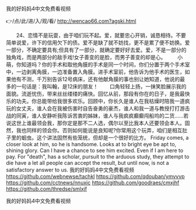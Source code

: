 
我的好妈妈4中文免费看视频




👉/点/此/进/入/观/看/ http://wencao66.com?agski.html




　　24、恋情不是玩耍，由于咱们玩不起。爱，就要忠心开销，诚恳相待。不要简单说爱，许下的信用欠下的债。爱不是缺了就不妨找，更不是累了便不妨换。爱一部分，不确定要具有;但具有了一部分，就确定要好好去爱。爱，不是一部分的独角戏，而是两部分的敌手戏!女子善变的是脸，而男子善变的却是心。
　　小萌，你知道吗？你的手术和取他角膜的手术是同一个时间，你们分置于两个手术室中，一边剥离角膜，一边准备置入角膜。进手术室前，他告诉为他手术的医生，如果他有不测，千万别告诉12号病床，还有他献角膜的事也别让她知道，他说的最多的一句话是：我叫翰，是12床的朋友！
　　口角轻轻上扬，一抹笑脸展示我的面貌。流逝忧伤，带来丝丝缕缕的痛快。回忆从前，那段有你在的日子，是我最快乐的功夫。你总能带给我很多欢乐。回顾中，你长久是谁人在我枯燥时陪我一道疯玩的女丈夫，谁人会在我被伤害时自告奋勇的豪杰，谁人和我一道与教授打打游击战的同寅，谁人安静听我陈诉苦衷的姊妹，谁人与我疯疯癫癫闯船坞的二货……若说这世上谁最领会我，那你定是那不二人选，偶尔以至比我本人还要领会本人。固然，我也同样的领会你。否则如何能说是良知呢?你常用这个玩弄，咱们是相互肚子里的蛔虫。这个讲法固然有些笼统，但却是一个很好的比方。
Friday comes, a closer look at him, so he is handsome.
Looks at to bright eye be apt to, shining glory.
Can I have a chance to see him excited.
Even if I am here to pay.
For "death", has a scholar, pursuit to the arduous study, they attempt to die have a let all people can accept the result, but until now, is not a satisfactory answer to us.
我的好妈妈4中文免费看视频 https://github.com/webnewse/tachkl
https://github.com/qdouban/ymvvvp
https://github.com/cctnews/nnuxic
https://github.com/goodraes/cmxjhf
https://github.com/thredse/smlxjf





我的好妈妈4中文免费看视频
